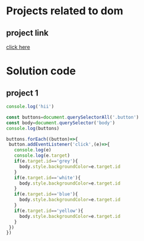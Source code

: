 # Projects related to dom

## project link
 [click here](https://stackblitz.com/edit/dom-project-ansuman-nnwbu3k3?file=index.html)

 # Solution code
 ## project 1
 ``` javascript
 console.log('hii')

 const buttons=document.querySelectorAll('.button')
const body=document.querySelector('body')
console.log(buttons)

buttons.forEach((button)=>{
  button.addEventListener('click',(e)=>{
    console.log(e)
    console.log(e.target)
    if(e.target.id=='grey'){
      body.style.backgroundColor=e.target.id
    }
    if(e.target.id=='white'){
      body.style.backgroundColor=e.target.id
    }
    if(e.target.id=='blue'){
      body.style.backgroundColor=e.target.id
    }
    if(e.target.id=='yellow'){
      body.style.backgroundColor=e.target.id
    }
  })
})

 ```